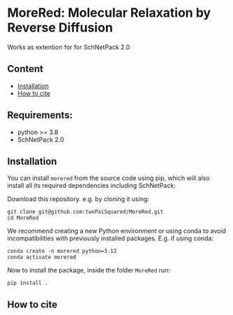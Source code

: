 # MoreRed: Molecular Relaxation by Reverse Diffusion
Works as extention for for SchNetPack 2.0 

## Content
+ [Installation](/README.md##installation)
+ [How to cite](/README.md##How-to-cite)

## Requirements:
- python >= 3.8
- SchNetPack 2.0

## Installation

You can install `morered` from the source code using pip, which will also install all its required dependencies including SchNetPack:

Download this repository. e.g. by cloning it using:
```
git clone git@github.com:twoPaiSquared/MoreRed.git
cd MoreRed
```
We recommend creating a new Python environment or using conda to avoid incompatibilities with previously installed packages. E.g. if using conda:
```
conda create -n morered python=3.12
conda activate morered
```
Now to install the package, inside the folder `MoreRed` run:
```
pip install .
```


## How to cite
